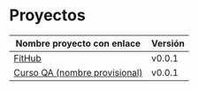 # Proyectos

| Nombre proyecto con enlace                                                         | Versión |
|------------------------------------------------------------------------------------|---------|
| [FitHub](https://github.com/fitplusplus/fithub)                                    | v0.0.1  |
| [Curso QA (nombre provisional)](https://github.com/testing-kakapos/curso-QA)       | v0.0.1  |